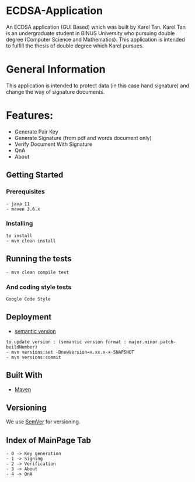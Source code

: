 # ECDSA-Application

An ECDSA application (GUI Based) which was built by Karel Tan. 
Karel Tan is an undergraduate student in BINUS University who pursuing double degree (Computer Science and Mathematics).
This application is intended to fulfill the thesis of double degree which Karel pursues.

# General Information
This application is intended to protect data (in this case hand signature) and change the way of signature documents.

# Features:
- Generate Pair Key
- Generate Signature (from pdf and words document only)
- Verify Document With Signature
- QnA
- About

## Getting Started

### Prerequisites

```
- java 11
- maven 3.6.x
```

### Installing

```
to install
- mvn clean install

```

## Running the tests

```
- mvn clean compile test
```

### And coding style tests

```
Google Code Style
```

## Deployment
- [semantic version](https://devhints.io/semver)
```
to update version : (semantic version format : major.minor.patch-buildNumber)
- mvn versions:set -DnewVersion=x.xx.x-x-SNAPSHOT
- mvn versions:commit

```

## Built With

* [Maven](https://maven.apache.org/)

## Versioning

We use [SemVer](http://semver.org/) for versioning.

## Index of MainPage Tab
```
- 0 -> Key generation
- 1 -> Signing
- 2 -> Verification
- 3 -> About
- 4 -> QnA
```